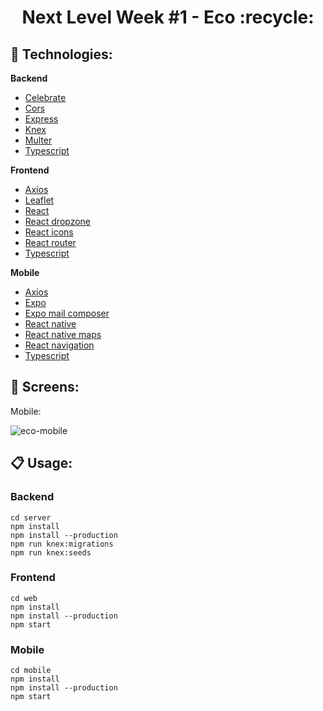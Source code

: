 <h1 align="center">Next Level Week #1 - Eco :recycle: </h1>

## :pushpin: Technologies:
**Backend**
- [Celebrate](https://github.com/arb/celebrate)
- [Cors](https://github.com/expressjs/cors)
- [Express](https://expressjs.com/)
- [Knex](http://knexjs.org/)
- [Multer](https://github.com/expressjs/multer)
- [Typescript](https://www.typescriptlang.org/)

**Frontend**
- [Axios](https://github.com/axios/axios)
- [Leaflet](leafletjs)
- [React](https://reactjs.org/)
- [React dropzone](https://react-dropzone.js.org/)
- [React icons](https://react-icons.netlify.com/)
- [React router](https://reacttraining.com/react-router/)
- [Typescript](https://www.typescriptlang.org/)

**Mobile**
- [Axios](https://github.com/axios/axios)
- [Expo](https://expo.io/)
- [Expo mail composer](https://docs.expo.io/versions/latest/sdk/mail-composer/)
- [React native](https://facebook.github.io/react-native/)
- [React native maps](https://github.com/react-native-community/react-native-maps)
- [React navigation](https://reactnavigation.org/)
- [Typescript](https://www.typescriptlang.org/)


## :calling: Screens:

Mobile:

![eco-mobile](https://user-images.githubusercontent.com/59494158/83953414-9b82aa00-a816-11ea-8e7a-7151b57e4702.gif)

## :clipboard: Usage:

### Backend

``` 
cd server
npm install
npm install --production
npm run knex:migrations
npm run knex:seeds
```

### Frontend

``` 
cd web
npm install
npm install --production
npm start
```

### Mobile

``` 
cd mobile
npm install
npm install --production
npm start
```
